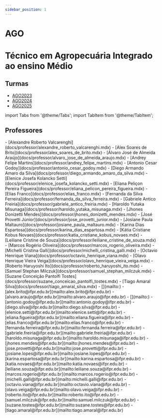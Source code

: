 ```yaml
---
sidebar_position: 1
---
```


# AGO

# Técnico em Agropecuária Integrado ao ensino Médio

## Turmas

- [AGO2023](ago2023)
- [AGO2024](ago2024)
- [AGO2025](ago2025)

import Tabs from '@theme/Tabs';
import TabItem from '@theme/TabItem';

## Professores

<Tabs>
  <TabItem value="nome" label="Nome" default>
    - [Alexandre Roberto Valcarenghi](docs/professor/alexandre_roberto_valcarenghi.mdx)
    - [Alex Soares de Brito](docs/professor/alex_soares_de_brito.mdx)
    - [Álvaro José de Almeida Araújo](docs/professor/alvaro_jose_de_almeida_araujo.mdx)
    - [Andrey Felipe Martins](docs/professor/andrey_felipe_martins.mdx)
    - [Antonio Cesar Godoy](docs/professor/antonio_cesar_godoy.mdx)
    - [Diego Armando Amaro da Silva](docs/professor/diego_armando_amaro_da_silva.mdx)
    - [Elenice Josefa Kolancko Setti](docs/professor/elenice_josefa_kolancko_setti.mdx)
    - [Eliana Peliçon Pereira Figueira](docs/professor/eliana_pelicon_pereira_figueira.mdx)
    - [Elias Franco](docs/professor/elias_franco.mdx)
    - [Fernanda da Silva Ferreira](docs/professor/fernanda_da_silva_ferreira.mdx)
    - [Gabriele Antico Freiria](docs/professor/gabriele_antico_freiria.mdx)
    - [Haroldo Yutaka Misunaga](docs/professor/haroldo_yutaka_misunaga.mdx)
    - [Jhones Donizetti Mendes](docs/professor/jhones_donizetti_mendes.mdx)
    - [José Provetti Júnior](docs/professor/jose_provetti_junior.mdx)
    - [Josiane Paula Maltauro](docs/professor/josiane_paula_maltauro.mdx)
    - [Karina Dias Espartosa](docs/professor/karina_dias_espartosa.mdx)
    - [Kátia Cristiane Kobus Novaes](docs/professor/katia_cristiane_kobus_novaes.mdx)
    - [Leiliane Cristine de Souza](docs/professor/leiliane_cristine_de_souza.mdx)
    - [Marcos Rogério Oliveira](docs/professor/marcos_rogerio_oliveira.mdx)
    - [Michelli Cristina Galli](docs/professor/michelli_cristina_galli.mdx)
    - [Octavio Henrique Viana](docs/professor/octavio_henrique_viana.mdx)
    - [Olavo Henrique Vieira Veiga](docs/professor/olavo_henrique_vieira_veiga.mdx)
    - [Roberto Haruyoshi Ito](docs/professor/roberto_haruyoshi_ito.mdx)
    - [Samuel Stephan Milczuk](docs/professor/samuel_stephan_milczuk.mdx)
    - [Suzane Conceição Pantolfi Tostes](docs/professor/suzane_conceicao_pantolfi_tostes.mdx)
    - [Tiago Amaral Silva](docs/professor/tiago_amaral_silva.mdx)
  </TabItem>
  <TabItem value="email" label="E-mail" default>
    - [](mailto:)
    - [alex.brito@ifpr.edu.br](mailto:alex.brito@ifpr.edu.br)
    - [alvaro.araujo@ifpr.edu.br](mailto:alvaro.araujo@ifpr.edu.br)
    - [](mailto:)
    - [antonio.godoy@ifpr.edu.br](mailto:antonio.godoy@ifpr.edu.br)
    - [diego.silva@ifpr.edu.br](mailto:diego.silva@ifpr.edu.br)
    - [elenice.setti@ifpr.edu.br](mailto:elenice.setti@ifpr.edu.br)
    - [eliana.figueira@ifpr.edu.br](mailto:eliana.figueira@ifpr.edu.br)
    - [elias.franco@ifpr.edu.br](mailto:elias.franco@ifpr.edu.br)
    - [fernanda.ferreira@ifpr.edu.br](mailto:fernanda.ferreira@ifpr.edu.br)
    - [gabriele.freiria@ifpr.edu.br](mailto:gabriele.freiria@ifpr.edu.br)
    - [haroldo.misunaga@ifpr.edu.br](mailto:haroldo.misunaga@ifpr.edu.br)
    - [jhones.mendes@ifpr.edu.br](mailto:jhones.mendes@ifpr.edu.br)
    - [jose.provetti@ifpr.edu.br](mailto:jose.provetti@ifpr.edu.br)
    - [josiane.lopes@ifpr.edu.br](mailto:josiane.lopes@ifpr.edu.br)
    - [karina.espartosa@ifpr.edu.br](mailto:karina.espartosa@ifpr.edu.br)
    - [katia.novaes@ifpr.edu.br](mailto:katia.novaes@ifpr.edu.br)
    - [leiliane.souza@ifpr.edu.br](mailto:leiliane.souza@ifpr.edu.br)
    - [marcos.rogerio@ifpr.edu.br](mailto:marcos.rogerio@ifpr.edu.br)
    - [michelli.galli@ifpr.edu.br](mailto:michelli.galli@ifpr.edu.br)
    - [octavio.viana@ifpr.edu.br](mailto:octavio.viana@ifpr.edu.br)
    - [olavo.veiga@ifpr.edu.br](mailto:olavo.veiga@ifpr.edu.br)
    - [roberto.ito@ifpr.edu.br](mailto:roberto.ito@ifpr.edu.br)
    - [samuel.milczuk@ifpr.edu.br](mailto:samuel.milczuk@ifpr.edu.br)
    - [suzane.tostes@ifpr.edu.br](mailto:suzane.tostes@ifpr.edu.br)
    - [tiago.amaral@ifpr.edu.br](mailto:tiago.amaral@ifpr.edu.br)
  </TabItem>
</Tabs>
